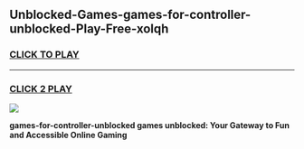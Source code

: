 
## Unblocked-Games-games-for-controller-unblocked-Play-Free-xolqh
<h3>
<a href="https://premium76.site?title=games-for-controller-unblocked&ref=23A">CLICK TO PLAY</a></h3>
<hr>

<h3>
<a href="https://premium76.site?title=games-for-controller-unblocked&ref=23A">CLICK 2 PLAY</a>
  
</h3>

<a href="https://premium76.site?title=games-for-controller-unblocked&ref=23A"><img src="https://clearcache.store/games.png"></a>


**games-for-controller-unblocked games unblocked: Your Gateway to Fun and Accessible Online Gaming**
